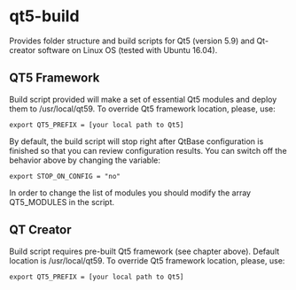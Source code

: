 # qt5-build

Provides folder structure and build scripts for Qt5 (version 5.9) and Qt-creator software on Linux OS (tested with Ubuntu 16.04).


QT5 Framework
---------------------
Build script provided will make a set of essential Qt5 modules and deploy them to /usr/local/qt59. To override Qt5 framework location, please, use:


    export QT5_PREFIX = [your local path to Qt5]


By default, the build script will stop right after QtBase configuration is finished so that you can review configuration results. You can switch off the behavior above by changing the variable:


    export STOP_ON_CONFIG = "no"

In order to change the list of modules you should modify the array QT5_MODULES in the script.


QT Creator
---------------------

Build script requires pre-built Qt5 framework (see chapter above). Default location is /usr/local/qt59. To override Qt5 framework location, please, use:


    export QT5_PREFIX = [your local path to Qt5]

